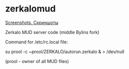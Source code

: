 zerkalomud
==========

[Screenshots. Скриншоты](http://blog.mud.kharkov.org/screenshots#zerkalo)

Zerkalo MUD server code (middle Bylins fork)

Command for /etc/rc.local file:

su prool -c ~prool/ZERKALO/autorun.zerkalo & > /dev/null

(prool - owner of all MUD files)